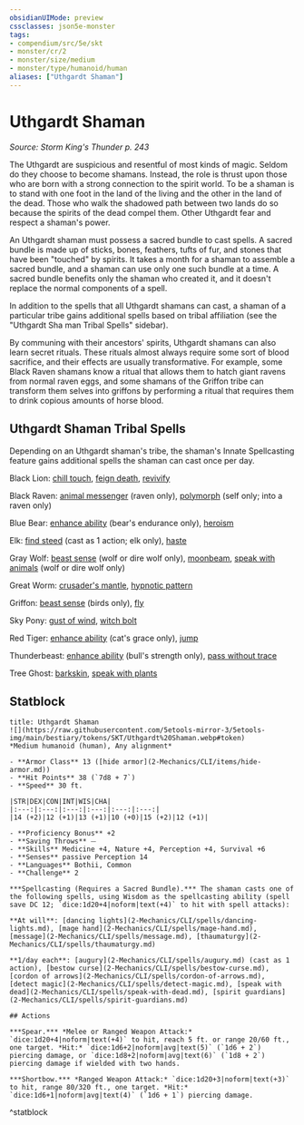 ```yaml
---
obsidianUIMode: preview
cssclasses: json5e-monster
tags:
- compendium/src/5e/skt
- monster/cr/2
- monster/size/medium
- monster/type/humanoid/human
aliases: ["Uthgardt Shaman"]
---
```

# Uthgardt Shaman
*Source: Storm King's Thunder p. 243*  

The Uthgardt are suspicious and resentful of most kinds of magic. Seldom do they choose to become shamans. Instead, the role is thrust upon those who are born with a strong connection to the spirit world. To be a shaman is to stand with one foot in the land of the living and the other in the land of the dead. Those who walk the shadowed path between two lands do so because the spirits of the dead compel them. Other Uthgardt fear and respect a shaman's power.

An Uthgardt shaman must possess a sacred bundle to cast spells. A sacred bundle is made up of sticks, bones, feathers, tufts of fur, and stones that have been "touched" by spirits. It takes a month for a shaman to assemble a sacred bundle, and a shaman can use only one such bundle at a time. A sacred bundle benefits only the shaman who created it, and it doesn't replace the normal components of a spell.

In addition to the spells that all Uthgardt shamans can cast, a shaman of a particular tribe gains additional spells based on tribal affiliation (see the "Uthgardt Sha man Tribal Spells" sidebar).

By communing with their ancestors' spirits, Uthgardt shamans can also learn secret rituals. These rituals almost always require some sort of blood sacrifice, and their effects are usually transformative. For example, some Black Raven shamans know a ritual that allows them to hatch giant ravens from normal raven eggs, and some shamans of the Griffon tribe can transform them selves into griffons by performing a ritual that requires them to drink copious amounts of horse blood.

## Uthgardt Shaman Tribal Spells

Depending on an Uthgardt shaman's tribe, the shaman's Innate Spellcasting feature gains additional spells the shaman can cast once per day.

Black Lion: [chill touch](2-Mechanics/CLI/spells/chill-touch.md), [feign death](2-Mechanics/CLI/spells/feign-death.md), [revivify](2-Mechanics/CLI/spells/revivify.md)

Black Raven: [animal messenger](2-Mechanics/CLI/spells/animal-messenger.md) (raven only), [polymorph](2-Mechanics/CLI/spells/polymorph.md) (self only; into a raven only)

Blue Bear: [enhance ability](2-Mechanics/CLI/spells/enhance-ability.md) (bear's endurance only), [heroism](2-Mechanics/CLI/spells/heroism.md)

Elk: [find steed](2-Mechanics/CLI/spells/find-steed.md) (cast as 1 action; elk only), [haste](2-Mechanics/CLI/spells/haste.md)

Gray Wolf: [beast sense](2-Mechanics/CLI/spells/beast-sense.md) (wolf or dire wolf only), [moonbeam](2-Mechanics/CLI/spells/moonbeam.md), [speak with animals](2-Mechanics/CLI/spells/speak-with-animals.md) (wolf or dire wolf only)

Great Worm: [crusader's mantle](2-Mechanics/CLI/spells/crusaders-mantle.md), [hypnotic pattern](2-Mechanics/CLI/spells/hypnotic-pattern.md)

Griffon: [beast sense](2-Mechanics/CLI/spells/beast-sense.md) (birds only), [fly](2-Mechanics/CLI/spells/fly.md)

Sky Pony: [gust of wind](2-Mechanics/CLI/spells/gust-of-wind.md), [witch bolt](2-Mechanics/CLI/spells/witch-bolt.md)

Red Tiger: [enhance ability](2-Mechanics/CLI/spells/enhance-ability.md) (cat's grace only), [jump](2-Mechanics/CLI/spells/jump.md)

Thunderbeast: [enhance ability](2-Mechanics/CLI/spells/enhance-ability.md) (bull's strength only), [pass without trace](2-Mechanics/CLI/spells/pass-without-trace.md)

Tree Ghost: [barkskin](2-Mechanics/CLI/spells/barkskin.md), [speak with plants](2-Mechanics/CLI/spells/speak-with-plants.md)

## Statblock

```ad-statblock
title: Uthgardt Shaman
![](https://raw.githubusercontent.com/5etools-mirror-3/5etools-img/main/bestiary/tokens/SKT/Uthgardt%20Shaman.webp#token)
*Medium humanoid (human), Any alignment*

- **Armor Class** 13 ([hide armor](2-Mechanics/CLI/items/hide-armor.md))
- **Hit Points** 38 (`7d8 + 7`)
- **Speed** 30 ft.

|STR|DEX|CON|INT|WIS|CHA|
|:---:|:---:|:---:|:---:|:---:|:---:|
|14 (+2)|12 (+1)|13 (+1)|10 (+0)|15 (+2)|12 (+1)|

- **Proficiency Bonus** +2
- **Saving Throws** ⏤
- **Skills** Medicine +4, Nature +4, Perception +4, Survival +6
- **Senses** passive Perception 14
- **Languages** Bothii, Common
- **Challenge** 2

***Spellcasting (Requires a Sacred Bundle).*** The shaman casts one of the following spells, using Wisdom as the spellcasting ability (spell save DC 12; `dice:1d20+4|noform|text(+4)` to hit with spell attacks):

**At will**: [dancing lights](2-Mechanics/CLI/spells/dancing-lights.md), [mage hand](2-Mechanics/CLI/spells/mage-hand.md), [message](2-Mechanics/CLI/spells/message.md), [thaumaturgy](2-Mechanics/CLI/spells/thaumaturgy.md)

**1/day each**: [augury](2-Mechanics/CLI/spells/augury.md) (cast as 1 action), [bestow curse](2-Mechanics/CLI/spells/bestow-curse.md), [cordon of arrows](2-Mechanics/CLI/spells/cordon-of-arrows.md), [detect magic](2-Mechanics/CLI/spells/detect-magic.md), [speak with dead](2-Mechanics/CLI/spells/speak-with-dead.md), [spirit guardians](2-Mechanics/CLI/spells/spirit-guardians.md)

## Actions

***Spear.*** *Melee or Ranged Weapon Attack:* `dice:1d20+4|noform|text(+4)` to hit, reach 5 ft. or range 20/60 ft., one target. *Hit:* `dice:1d6+2|noform|avg|text(5)` (`1d6 + 2`) piercing damage, or `dice:1d8+2|noform|avg|text(6)` (`1d8 + 2`) piercing damage if wielded with two hands.

***Shortbow.*** *Ranged Weapon Attack:* `dice:1d20+3|noform|text(+3)` to hit, range 80/320 ft., one target. *Hit:* `dice:1d6+1|noform|avg|text(4)` (`1d6 + 1`) piercing damage.
```
^statblock